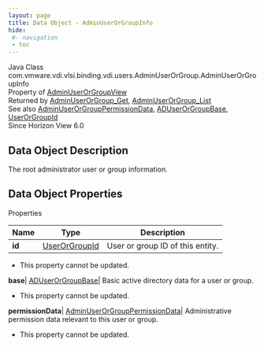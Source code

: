 ```yaml
---
layout: page
title: Data Object - AdminUserOrGroupInfo
hide:
 #- navigation
 - toc
---
```






Java Class
    com.vmware.vdi.vlsi.binding.vdi.users.AdminUserOrGroup.AdminUserOrGroupInfo  
Property of
     [AdminUserOrGroupView](vdi.users.AdminUserOrGroup.AdminUserOrGroupView.md#field_detail)  
Returned by
     [AdminUserOrGroup_Get](vdi.users.AdminUserOrGroup.md#get), [AdminUserOrGroup_List](vdi.users.AdminUserOrGroup.md#list)  
See also
     [AdminUserOrGroupPermissionData](vdi.users.AdminUserOrGroup.AdminUserOrGroupPermissionData.md), [ADUserOrGroupBase](vdi.users.ADUserOrGroup.ADUserOrGroupBase.md), [UserOrGroupId](vdi.entity.UserOrGroupId.md)  
Since 
    Horizon View 6.0

## Data Object Description 

The root administrator user or group information. 

## Data Object Properties

Properties

Name |  Type |  Description   
---|---|---  
**id**| [UserOrGroupId](vdi.entity.UserOrGroupId.md)|  User or group ID of this entity.   


* This property cannot be updated.

  
**base**| [ADUserOrGroupBase](vdi.users.ADUserOrGroup.ADUserOrGroupBase.md)|  Basic active directory data for a user or group.   


* This property cannot be updated.

  
**permissionData**| [AdminUserOrGroupPermissionData](vdi.users.AdminUserOrGroup.AdminUserOrGroupPermissionData.md)|  Administrative permission data relevant to this user or group.   


* This property cannot be updated.

  
  
  
   
  
  

